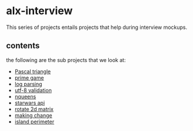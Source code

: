 # alx-interview

This series of projects entails projects that help during interview mockups.

## contents

the following are the sub projects that we look at:

- [Pascal triangle](./0x00-pascal_triangle)
- [prime game](./0x0A-primegame)
- [log parsing](./0x03-log_parsing)
- [utf-8 validation](./0x04-utf8_validation)
- [nqueens](./0x05-nqueens)
- [starwars api](./0x06-starwars_api)
- [rotate 2d matrix](./0x07-rotate_2d_matrix)
- [making change](./0x08-making_change)
- [island perimeter](./0x09-island_perimeter)